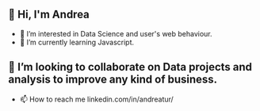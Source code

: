 ## 👋 Hi, I'm Andrea
- 👀 I’m interested in Data Science and user's web behaviour.
- 🌱 I’m currently learning Javascript.
## 💞️ I’m looking to collaborate on Data projects and analysis to improve any kind of business.
- 📫 How to reach me linkedin.com/in/andreatur/

<!---
andretur/andretur is a ✨ special ✨ repository because its `README.md` (this file) appears on your GitHub profile.
You can click the Preview link to take a look at your changes.
--->
